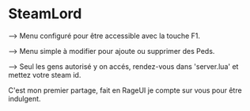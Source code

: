 # SteamLord
 
--> Menu configuré pour être accessible avec la touche F1.

--> Menu simple à modifier pour ajoute ou supprimer des Peds.

--> Seul les gens autorisé y on accés, rendez-vous dans 'server.lua' et mettez votre steam id.

C'est mon premier partage, fait en RageUI je compte sur vous pour être indulgent.